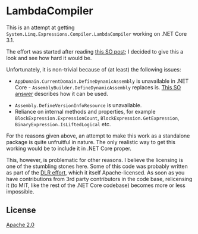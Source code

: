 # LambdaCompiler

This is an attempt at getting `System.Linq.Expressions.Compiler.LambdaCompiler` working on .NET Core 3.1.

The effort was started after reading [this SO post](https://stackoverflow.com/a/41678497/227779); I decided to give this a look and see how hard it would be.

Unfortunately, it is non-trivial because of (at least) the following issues:

* `AppDomain.CurrentDomain.DefineDynamicAssembly` is unavailable in .NET Core - `AssemblyBuilder.DefineDynamicAssembly` replaces is. [This SO answer](https://stackoverflow.com/a/36937598/227779) describes how it can be used.
- `Assembly.DefineVersionInfoResource` is unavailable.
- Reliance on internal methods and properties, for example `BlockExpression.ExpressionCount`, `BlockExpression.GetExpression`, `BinaryExpression.IsLiftedLogical` etc.

For the reasons given above, an attempt to make this work as a standalone package is quite unfruitful in nature. The only realistic way to get this working would be to include it in .NET Core proper.

This, however, is problematic for other reasons. I believe the licensing is one of the stumbling stones here. Some of this code was probably written as part of the [DLR effort](https://github.com/IronLanguages/dlr), which it itself Apache-licensed. As soon as you have contributions from 3rd party contributors in the code base, relicensing it (to MIT, like the rest of the .NET Core codebase) becomes more or less impossible.

## License

[Apache 2.0](LICENSE)
